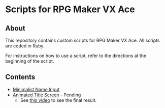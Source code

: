 # Scripts for RPG Maker VX Ace

## About
This repository contains custom scripts for RPG Maker VX Ace. All scripts are coded in Ruby.

For instructions on how to use a script, refer to the directions at the beginning of the script.

## Contents

* [Minimalist Name Input](https://github.com/moniker001/rpg-maker-scripts/blob/master/script/minimalist_name_input.rb)
* [Animated Title Screen]() - Pending
  * See [this video](https://www.youtube.com/watch?v=Ee_74LG0MSQ#action=share) to see the final result.
